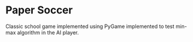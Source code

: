 # Paper Soccer
Classic school game implemented using PyGame implemented to test min-max algorithm in  the AI player.
